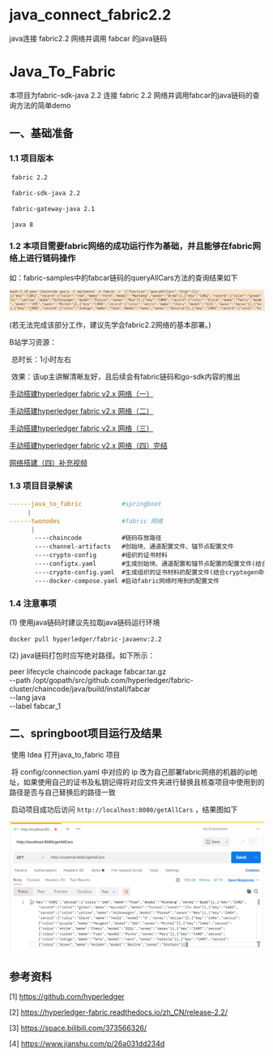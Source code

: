 # java_connect_fabric2.2
java连接 fabric2.2 网络并调用 fabcar 的java链码

# Java_To_Fabric

本项目为fabric-sdk-java 2.2 连接 fabric 2.2 网络并调用fabcar的java链码的查询方法的简单demo

## 一、基础准备

### 1.1 项目版本

​	`fabric 2.2`

​	`fabric-sdk-java 2.2 `

​	`fabric-gateway-java 2.1`

​	`java 8`



### 1.2 本项目需要fabric网络的成功运行作为基础，并且能够在fabric网络上进行链码操作

如：fabric-samples中的fabcar链码的queryAllCars方法的查询结果如下

<img src="./iamges/image-20210724172456561.png"/>

(若无法完成该部分工作，建议先学会fabric2.2网络的基本部署。)

B站学习资源：

​      总时长：1小时左右

​      效果：该up主讲解清晰友好，且后续会有fabric链码和go-sdk内容的推出

[手动搭建hyperledger fabric v2.x 网络（一）](https://www.bilibili.com/video/BV1EK411F7zM)

[手动搭建hyperledger fabric v2.x 网络（二）](https://www.bilibili.com/video/BV1nK4y1K7s6)

[手动搭建hyperledger fabric v2.x 网络（三）](https://www.bilibili.com/video/BV1Rh411U7CR)

[手动搭建hyperledger fabric v2.x 网络（四）完结](https://www.bilibili.com/video/BV1EK4y1o73U)

[网络搭建（四）补充视频](https://www.bilibili.com/video/BV1py4y147ni)



### 1.3 项目目录解读

```yaml
------java_to_fabric           #springboot
     |
------twonodes                 #fabric 网络
      |
       ----chaincode           #链码存放路径
       ----channel-artifacts   #创始块、通道配置文件、锚节点配置文件
       ----crypto-config       #组织的证书材料
       ----configtx.yaml       #生成创始块、通道配置和锚节点配置的配置文件(结合configtxgen使用)
       ----crypto-config.yaml  #生成组织的证书材料的配置文件(结合cryptogen命令使用)
       ----docker-compose.yaml #启动fabric网络时用到的配置文件
```



### 1.4 注意事项

(1) 使用java链码时建议先拉取java链码运行环境

`docker pull hyperledger/fabric-javaenv:2.2`

(2) java链码打包时应写绝对路径。如下所示：

peer lifecycle chaincode package fabcar.tar.gz \
  --path /opt/gopath/src/github.com/hyperledger/fabric-cluster/chaincode/java/build/install/fabcar \
  --lang java \
  --label fabcar_1



## 二、springboot项目运行及结果

​	使用 Idea 打开java_to_fabric 项目

​	将 config/connection.yaml 中对应的 ip 改为自己部署fabric网络的机器的ip地址，如果使用自己的证书及私钥记得将对应文件夹进行替换且核查项目中使用到的路径是否与自己替换后的路径一致

​	启动项目成功后访问  `http://localhost:8080/getAllCars` ，结果图如下

<img src="./iamges/image-20210724182630567.png"/>





## 参考资料

[1] https://github.com/hyperledger

[2] https://hyperledger-fabric.readthedocs.io/zh_CN/release-2.2/

[3] https://space.bilibili.com/373566326/

[4] https://www.jianshu.com/p/26a031dd234d